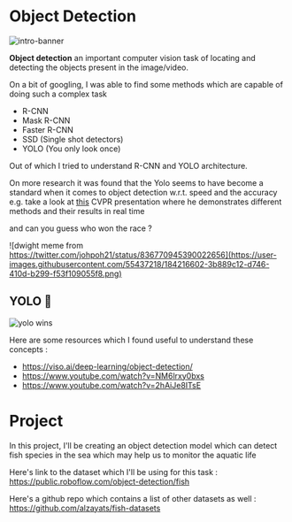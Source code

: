 # Object Detection  

![intro-banner](https://user-images.githubusercontent.com/55437218/184209758-0e15cece-5d9f-4c5a-bdb9-3282f691ea4c.png)

**Object detection** an important computer vision task of locating and detecting the objects present in the image/video.

On a bit of googling, I was able to find some methods which are capable of doing such a complex task 
* R-CNN
* Mask R-CNN
* Faster R-CNN
* SSD (Single shot detectors)
* YOLO (You only look once)

Out of which I tried to understand R-CNN and YOLO architecture.

On more research it was found that the Yolo seems to have become a standard when it comes to object detection w.r.t. speed and the accuracy  
e.g. take a look at [this](https://youtu.be/NM6lrxy0bxs?t=114) CVPR presentation where he demonstrates different methods and their results in real time 

and can you guess who won the race ?

![dwight meme from https://twitter.com/johpoh21/status/836770945390022656](https://user-images.githubusercontent.com/55437218/184216602-3b889c12-d746-410d-b299-f53f109055f8.png)

## YOLO 🤟

![yolo wins](https://user-images.githubusercontent.com/55437218/184217332-a9e5bd40-260d-4390-b422-985281a4b2d9.png)


Here are some resources which I found useful to understand these concepts :
* https://viso.ai/deep-learning/object-detection/
* https://www.youtube.com/watch?v=NM6lrxy0bxs
* https://www.youtube.com/watch?v=2hAiJe8ITsE

# Project 

In this project, I'll be creating an object detection model which can detect fish species in the sea which may help us to monitor the aquatic life  

Here's link to the dataset which I'll be using for this task : https://public.roboflow.com/object-detection/fish

Here's a github repo which contains a list of other datasets as well : https://github.com/alzayats/fish-datasets 
